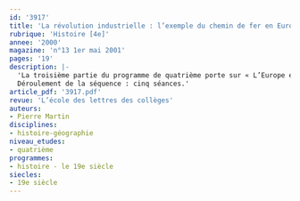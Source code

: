 ```yaml
---
id: '3917'
title: 'La révolution industrielle : l’exemple du chemin de fer en Europe au XIXe siècle'
rubrique: 'Histoire [4e]'
annee: '2000'
magazine: 'n°13 1er mai 2001'
pages: '19'
description: |-
  'La troisième partie du programme de quatrième porte sur « L’Europe et son expansion au XIXe siècle (1815-1914) » et prévoit de commencer par un imposant chapitre de sept à huit heures sur « l’âge industriel ». Les instructions officielles donnent une piste à exploiter lorsqu’elles demandent d’étudier une locomotive à vapeur en document. Le chemin de fer est non seulement la branche qui, dans la deuxième moitié du XIXe siècle, entraîne le reste de l’industrie à sa suite, mais est aussi une invention qui a durablement marqué notre civilisation.
  Déroulement de la séquence : cinq séances.'
article_pdf: '3917.pdf'
revue: 'L’école des lettres des collèges'
auteurs:
- Pierre Martin
disciplines:
- histoire-géographie
niveau_etudes:
- quatrième
programmes:
- histoire - le 19e siècle
siecles:
- 19e siècle
---
```

